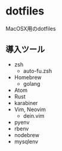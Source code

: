 # dotfiles

MacOSX用のdotfiles

## 導入ツール

- zsh
    - auto-fu.zsh
- Homebrew
    - golang
- Atom
- Rust
- karabiner
- Vim, Neovim
    - dein.vim
- pyenv
- rbenv
- nodebrew
- mysqlenv
